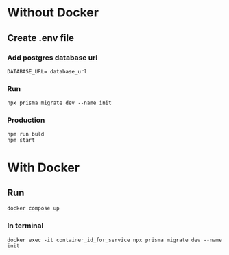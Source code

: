 # Without Docker

## Create .env file

### Add postgres database url
```
DATABASE_URL= database_url
```

### Run
```
npx prisma migrate dev --name init
```
### Production
```
npm run buld
npm start
```

# With Docker

## Run
```
docker compose up
```

### In terminal
```
docker exec -it container_id_for_service npx prisma migrate dev --name init
```
